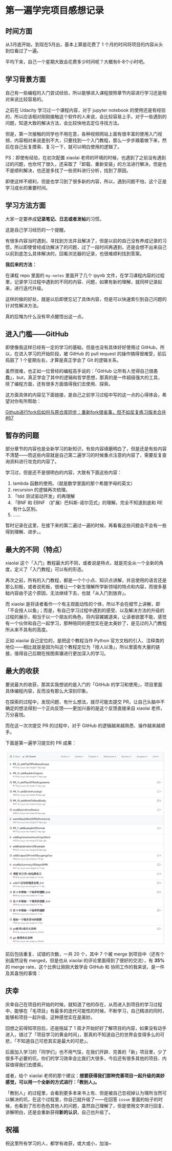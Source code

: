 
# 第一遍学完项目感想记录

## 时间方面

从3月底开始，到现在5月出，基本上算是花费了 1 个月的时间将项目的内容从头到位看过了一遍。

平均下来，自己一个星期大致会花费多少时间呢？大概有6-8个小时吧。

## 学习背景方面

自己有一些编程的入门尝试经验，所以能够进入课程按照章节内容进行学习还是相对来说比较容易的。

之前在 Udacity 学习过一个课程内容，对于 jupyter notebook 的使用还是有经验的，所以应该相对刚刚接触这个软件的人来说，会比较容易上手。对于一些遇到的问题，知道大致的解决方法，会比较快地去定位寻找方法。

但是，第一次接触的同学也不用在意，各种视频网站上面有很丰富的使用入门视频，内容相对来说差别不大，只要找到一个入门教程，那么一步步跟着做下来，然后在自己反复摸索、复习一下，就可以明白使用的逻辑了。

PS：即使有经验，在初次配置 xiaolai 老师的环境的时候，也遇到了之前没有遇到过的问题，也坎坷了很久，还采取了「卸载、重新安装」的方法进行解决，但是也不是顺利解决，也还是多找了一些资料进行分析，找到了原因。

即使这样不顺利，但是也学习到了很多新的内容，所以，遇到问题不怕，这个正是学习成长的重要时间。



## 学习方法方面

大家一定要养成**记录笔记、日志或者发帖**的习惯。

这是自己学习经历的一个提醒。

有很多内容当时遇到，寻找到方法并且解决了，但是以前的自己没有养成记录的习惯，所以即使曾经成功解决了的问题，过了一段时间再遇到，还是会想不出来自己以前到底怎么具体解决的，回看浏览器的记录，也很难顺利找到答案。

**我后来的方法：**

在课程 repo 里面的 ```my-notes``` 里面开了几个 ipynb 文件，在学习课程内容的过程里，记录学习过程中遇到的不同的内容、问题，如果有新的理解，就同样记录起来，进行迭代升级。

这样的做的好处，就是以后即使忘记了具体内容，但是可以快速索引到自己问题的针对性解决方法。

真的后悔为什么没有早点醒悟出这一点。

## 进入门槛——GitHub

即使像我这样已经有一定的学习的基础，但是也没有具体好好使用过 GitHub，所以，在进入学习的开始阶段，被 GitHub 的 pull request 的操作搞得很难受，前后捣鼓了 1 个星期左右，才算是真正学会了 Git 的逻辑关系。

虽然很难，也正如一位曾经的编程高手说的：「GitHub 让所有人觉得自己很愚蠢」，but，真正学会了其中的逻辑和哲学思想，那真的是一件超级强大的工具，除了编程方面，还有很多方面值得我们去使用、探索。

这方面具体的内容见下面链接，是自己之前学习过程中写的这一点的心得体会，希望对你有所帮助：

[Github进行fork后如何与原仓库同步：重新fork很省事，但不如反复练习版本合并 #67](https://github.com/selfteaching/the-craft-of-selfteaching/issues/67)

## 暂存的问题

部分章节的内容也是全新学习的新知识，有些内容琢磨明白了，但是还是有些内容不清楚——而这些内容就是自己第二遍学习的时候重点注意的内容了，需要反复查询资料进行攻克的内容了。

学习过，但是还不是很明白的内容，大致有下面这些内容：

1. lambda 函数的使用。（就是数学里面的那个希腊字母的英文）
1. recursion 的逻辑再次梳理。
1. 「tdd 测试驱动开发」的再理解
1. 「BNF 和 EBNF （扩展）巴科斯-诺尔范式」的理解。完全不知道到底和 RE 有什么区别。
1. ……

暂时记录在这里，在接下来的第二遍过一遍的时候，再看看这些问题会不会有一些得到理解、进步。。

## 最大的不同（特点）

xiaolai 这个「入门」教程最大的不同，或者说是特点，就是完全从一个全新的角度，定义了「入门教程」可以有的形态。

再次之前，所有的入门教程，都是一个个小点、知识点讲解，并且使用的语言还是那么刻板，或者说死板，很难让一个新生理解所学新领域的特点和内容，而很多基础内容由于这个原因，无法继续下去，也就「从入门到放弃」。

而 xiaolai 是将读者看作一个有主观能动性的个体，所以不会在细节上讲解，即「不会授人以鱼」；而是，有自己学习过程中遇到的感受、以及解决方法的升级的过程的展示，相当于以一个朋友的角色，将内容娓娓道来，让读者欲罢不能，感觉有一个伙伴和自己一起学习，那种陪同的感觉实在是太美妙了，是见过的入门教程所从来不具有的高度。

正如 xiaolai 自己定位的，是把这个教程当作 Python 官方文档的引入、注释类的地位——相比就是是因为叫这个教程定位为「授人以渔」，所以里面有大量的链接，值得自己后期在按图索骥进行更加深入的学习。

## 最大的收获

要说最大的收获，那其实我想说的是入门的「GitHub 的学习和使用」，项目里面具体编程内容，反而没有那么大深刻印象。

在探索的过程中，发现问题、有什么想法，就尽可能去提交 PR，让自己头脑中不确定的想法得到一个正向反馈——更加兴奋的是这个反馈直接来自 xiaolai 老师，万分喜悦。

而在这一次次提交 PR 的过程中，对于 GitHub 的逻辑越来越熟悉、操作越来越顺手。

下面是第一遍学习提交的 PR 成果：

![PRsLogs](https://github.com/sxuya/the-craft-of-selfteaching/blob/sxuyaStudy/my-notes/PRsLogs.jpg?raw=true)

前后包括重复、试错的次数，一共 20 个，其中 7 个被 merge 到项目中（还有个别虽然没有 merged，但是也从 xiaolai 的评论里面得到了很好的交流），有 **35%** 的 merge rate，这个比例让刚刚大致学会 GitHub 和 协同工作的我来说，是一件及其喜悦的事情：

## 庆幸

庆幸自己在项目的开始的时候，就知道了他的存在，从而进入到项目的学习过程中，能够在「毛项目」有最多的迭代可能性的时候，不断学习，自己精进的同时，能够和项目一起升级，这种感觉实在是美妙。

回想之前得知项目后，还是拖延了 1 周才开始好好了解项目的内容，如果没有动手进入，错过了「项目学习的黄金时间」，那真的不知道自己的世界会变得多么的可悲，「不知道自己可悲其实是最大的可悲」。

后面加入学习的「同学们」也不用气馁，在我们开辟、完善的「新」项目里，少了很多不必要的坑，你们的学习效率会比我们大很多，今后还有很多其他的项目、内容值得我们去摸索。

或者，给个 xiaolai 老师的那个建议：**想要获得我们那种完善项目一起升级的美妙感觉，可以用一个全新的方式进行：「教别人」。**

「教别人」的过程里，会看到更多本来书上有、但是被自己忽视掉认为理所当然可以解决的坑，在这个过程里，你自己就升级了——在回答 ```issue``` 里面的帖子的时候，也看到了形形色色其他人的问题，虽然自己理解了，但是使用文字进行回复、讲解明白，还是会重新获得**新的认识**，自己也升级了。

## 祝福

祝这里所有学习的人，都学有收获，或大或小，加油~
